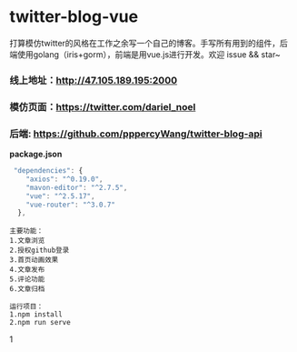 # twitter-blog-vue

打算模仿twitter的风格在工作之余写一个自己的博客。手写所有用到的组件，后端使用golang（iris+gorm），前端是用vue.js进行开发。欢迎 issue && star~

### 线上地址：http://47.105.189.195:2000

### 模仿页面：https://twitter.com/dariel_noel 

### 后端: https://github.com/pppercyWang/twitter-blog-api

**package.json**
```javascript
 "dependencies": {
    "axios": "^0.19.0",
    "mavon-editor": "^2.7.5",
    "vue": "^2.5.17",
    "vue-router": "^3.0.7"
  },
```

```
主要功能：
1.文章浏览
2.授权github登录
3.首页动画效果
4.文章发布
5.评论功能
6.文章归档
```

```
运行项目：
1.npm install
2.npm run serve
```

1

